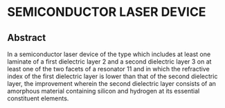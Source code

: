 # SEMICONDUCTOR LASER DEVICE

## Abstract
In a semiconductor laser device of the type which includes at least one laminate of a first dielectric layer 2 and a second dielectric layer 3 on at least one of the two facets of a resonator 11 and in which the refractive index of the first dielectric layer is lower than that of the second dielectric layer, the improvement wherein the second dielectric layer consists of an amorphous material containing silicon and hydrogen at its essential constituent elements.